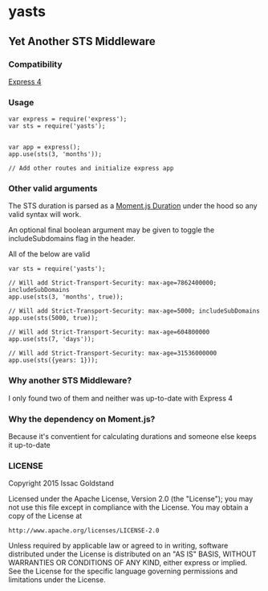# yasts

## Yet Another STS Middleware

### Compatibility

[Express 4](http://expressjs.com/4x/api.html)

### Usage

```nodejs
var express = require('express');
var sts = require('yasts');


var app = express();
app.use(sts(3, 'months'));

// Add other routes and initialize express app
```

### Other valid arguments

The STS duration is parsed as a [Moment.js Duration](momentjs.com/docs/#/durations/) under the hood so any valid syntax will work.

An optional final boolean argument may be given to toggle the includeSubdomains flag in the header.

All of the below are valid

```node
var sts = require('yasts');

// Will add Strict-Transport-Security: max-age=7862400000; includeSubDomains
app.use(sts(3, 'months', true));

// Will add Strict-Transport-Security: max-age=5000; includeSubDomains
app.use(sts(5000, true));

// Will add Strict-Transport-Security: max-age=604800000
app.use(sts(7, 'days'));

// Will add Strict-Transport-Security: max-age=31536000000
app.use(sts({years: 1}));
```

### Why another STS Middleware?

I only found two of them and neither was up-to-date with Express 4

### Why the dependency on Moment.js?

Because it's conventient for calculating durations and someone else keeps it
up-to-date

### LICENSE

Copyright 2015 Issac Goldstand

Licensed under the Apache License, Version 2.0 (the "License");
you may not use this file except in compliance with the License.
You may obtain a copy of the License at

    http://www.apache.org/licenses/LICENSE-2.0

Unless required by applicable law or agreed to in writing, software
distributed under the License is distributed on an "AS IS" BASIS,
WITHOUT WARRANTIES OR CONDITIONS OF ANY KIND, either express or implied.
See the License for the specific language governing permissions and
limitations under the License.